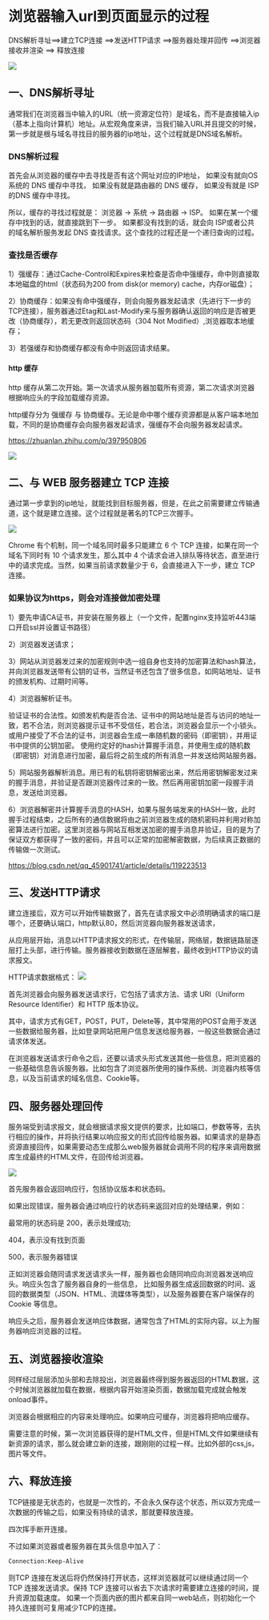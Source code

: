 # 浏览器输入url到页面显示的过程

DNS解析寻址==>建立TCP连接 ==>发送HTTP请求 ==>服务器处理并回传 ==>浏览器接收并渲染 ==> 释放连接

![](./img/2023-08-30-15-39-27.png)
## 一、DNS解析寻址 

通常我们在浏览器当中输入的URL（统一资源定位符）是域名，而不是直接输入ip（基本上指向计算机）地址。从宏观角度来讲，当我们输入URL并且提交的时候，第一步就是根与域名寻找目的服务器的ip地址，这个过程就是DNS域名解析。

### DNS解析过程

首先会从浏览器的缓存中去寻找是否有这个网址对应的IP地址，
如果没有就向OS系统的 DNS 缓存中寻找，
如果没有就是路由器的 DNS 缓存， 
如果没有就是 ISP 的DNS 缓存中寻找。 

所以，缓存的寻找过程就是：
浏览器 -> 系统 -> 路由器 -> ISP。 如果在某一个缓存中找到的话，就直接跳到下一步。
如果都没有找到的话，就会向 ISP或者公共的域名解析服务发起 DNS 查找请求。这个查找的过程还是一个递归查询的过程。

### 查找是否缓存

1）强缓存：通过Cache-Control和Expires来检查是否命中强缓存，命中则直接取本地磁盘的html（状态码为200
from disk(or memory) cache，内存or磁盘）；

2）协商缓存：如果没有命中强缓存，则会向服务器发起请求（先进行下一步的TCP连接），服务器通过Etag和Last-Modify来与服务器确认返回的响应是否被更改（协商缓存），若无更改则返回状态码（304
Not Modified）,浏览器取本地缓存；

3）若强缓存和协商缓存都没有命中则返回请求结果。

#### http 缓存

http 缓存从第二次开始。第一次请求从服务器加载所有资源，第二次请求浏览器根据响应头的字段加载缓存资源。

http缓存分为 强缓存 与 协商缓存。无论是命中哪个缓存资源都是从客户端本地加载，不同的是协商缓存会向服务器发起请求，强缓存不会向服务器发起请求。

https://zhuanlan.zhihu.com/p/397950806

![](.img/2023-05-22-11-14-57.png)

## 二、与 WEB 服务器建立 TCP 连接

通过第一步拿到的ip地址，就能找到目标服务器，但是，在此之前需要建立传输通道，这个就是建立连接。这个过程就是著名的TCP三次握手。

![](.img/2023-05-22-11-06-34.png)


Chrome 有个机制，同一个域名同时最多只能建立 6 个 TCP 连接，如果在同一个域名下同时有 10 个请求发生，那么其中 4 个请求会进入排队等待状态，直至进行中的请求完成。当然，如果当前请求数量少于 6，会直接进入下一步，建立 TCP 连接。

### 如果协议为https，则会对连接做加密处理

1）要先申请CA证书，并安装在服务器上（一个文件，配置nginx支持监听443端口开启ssl并设置证书路径）

2）浏览器发送请求；

3）网站从浏览器发过来的加密规则中选一组自身也支持的加密算法和hash算法，并向浏览器发送带有公钥的证书，当然证书还包含了很多信息，如网站地址、证书的颁发机构、过期时间等。

4）浏览器解析证书。

验证证书的合法性。如颁发机构是否合法、证书中的网站地址是否与访问的地址一致，若不合法，则浏览器提示证书不受信任，若合法，浏览器会显示一个小锁头。
或用户接受了不合法的证书，浏览器会生成一串随机数的密码（即密钥），并用证书中提供的公钥加密。
使用约定好的hash计算握手消息，并使用生成的随机数（即密钥）对消息进行加密，最后将之前生成的所有消息一并发送给网站服务器。

5）网站服务器解析消息。用已有的私钥将密钥解密出来，然后用密钥解密发过来的握手消息，并验证是否跟浏览器传过来的一致。然后再用密钥加密一段握手消息，发送给浏览器。

6）浏览器解密并计算握手消息的HASH，如果与服务端发来的HASH一致，此时握手过程结束，之后所有的通信数据将由之前浏览器生成的随机密码并利用对称加密算法进行加密。这里浏览器与网站互相发送加密的握手消息并验证，目的是为了保证双方都获得了一致的密码，并且可以正常的加密解密数据，为后续真正数据的传输做一次测试。

https://blog.csdn.net/qq_45901741/article/details/119223513

## 三、发送HTTP请求

建立连接后，双方可以开始传输数据了，首先在请求报文中必须明确请求的端口是哪个，还要确认端口，http默认80，然后浏览器向服务器发送请求，

从应用层开始，消息以HTTP请求报文的形式，在传输层，网络层，数据链路层逐层打上头部，进行传输。服务器接收到数据在逐层解套，最终收到HTTP协议的请求报文。

HTTP请求数据格式：
![](./img/2023-08-30-15-57-23.png)

首先浏览器会向服务器发送请求行，它包括了请求方法、请求 URI（Uniform Resource Identifier）和 HTTP 版本协议。

其中，请求方式有GET，POST，PUT，Delete等，其中常用的POST会用于发送一些数据给服务器，比如登录网站把用户信息发送给服务器，一般这些数据会通过请求体发送。

在浏览器发送请求行命令之后，还要以请求头形式发送其他一些信息，把浏览器的一些基础信息告诉服务器。比如包含了浏览器所使用的操作系统、浏览器内核等信息，以及当前请求的域名信息、Cookie等。

## 四、服务器处理回传

服务端受到请求报文，就会根据请求报文提供的要求，比如端口，参数等等，去执行相应的操作，并将执行结果以响应报文的形式回传给服务器。如果请求的是静态资源直接回传，如果需要动态生成那么web服务器就会调用不同的程序来调用数据库生成最终的HTML文件，在回传给浏览器。

![](./img/2023-08-30-15-58-14.png)

首先服务器会返回响应行，包括协议版本和状态码。

如果出现错误，服务器会通过响应行的状态码来返回对应的处理结果，例如：

最常用的状态码是 200，表示处理成功;

404，表示没有找到页面

500，表示服务器错误

正如浏览器会随同请求发送请求头一样，服务器也会随同响应向浏览器发送响应头。响应头包含了服务器自身的一些信息， 比如服务器生成返回数据的时间、返回的数据类型（JSON、HTML、流媒体等类型），以及服务器要在客户端保存的 Cookie 等信息。

响应头之后，服务器会发送响应体数据，通常包含了HTML的实际内容。以上为服务器响应浏览器的过程。


## 五、浏览器接收渲染

同样经过层层添加头部和去除投出，浏览器最终得到服务器返回的HTML数据，这个时候浏览器就加载在数据，根据内容开始渲染页面，数据加载完成就会触发onload事件。

浏览器会根据相应的内容来处理响应。如果响应可缓存，浏览器将把响应缓存。

需要注意的时候，第一次浏览器获得的是HTML文件，但是HTML文件如果继续有新资源的请求，那么就会建立新的连接，跟刚刚的过程一样。比如外部的css,js，图片等文件。


## 六、释放连接

TCP链接是无状态的，也就是一次性的，不会永久保存这个状态，所以双方完成一次数据的传输之后，如果没有持续的请求，那就要释放连接。

四次挥手断开连接。

不过如果浏览器或者服务器在其头信息中加入了：
```sh
Connection:Keep-Alive
```
则TCP 连接在发送后将仍然保持打开状态，这样浏览器就可以继续通过同一个 TCP 连接发送请求。保持 TCP 连接可以省去下次请求时需要建立连接的时间，提升资源加载速度。 如果一个页面内嵌的图片都来自同一web站点，则初始化一个持久连接则可复用减少TCP的连接。